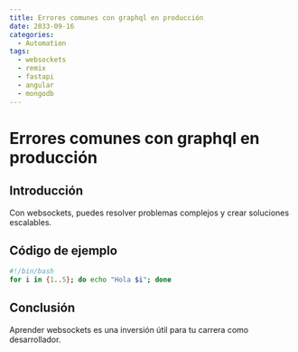 ```yaml
---
title: Errores comunes con graphql en producción
date: 2033-09-16
categories:
  - Automation
tags:
  - websockets
  - remix
  - fastapi
  - angular
  - mongodb
---
```


# Errores comunes con graphql en producción

## Introducción

Con websockets, puedes resolver problemas complejos y crear soluciones escalables.

## Código de ejemplo

```bash
#!/bin/bash
for i in {1..5}; do echo "Hola $i"; done
```

## Conclusión

Aprender websockets es una inversión útil para tu carrera como desarrollador.